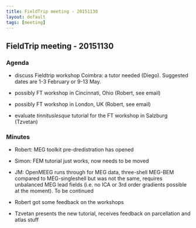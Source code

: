```yaml
---
title: FieldTrip meeting - 20151130
layout: default
tags: [meeting]
---
```


## FieldTrip meeting - 20151130

### Agenda

*  discuss Fieldtrip workshop Coimbra: a tutor needed (Diego). Suggested dates are 1-3 February or 9-13 May.

*  possibly FT workshop in Cincinnati, Ohio (Robert, see email)

*  possibly FT workshop in London, UK (Robert, see email)

*  evaluate *tinnituslesque* tutorial for the FT workshop in Salzburg (Tzvetan)

### Minutes

*  Robert: MEG toolkit pre-dredistration has opened

*  Simon: FEM tutorial just works, now needs to be moved

*  JM: OpenMEEG runs through for MEG data, three-shell MEG-BEM compared to MEG-singleshell but was not the same, requires unbalanced MEG lead fields (i.e. no ICA or 3rd order gradients possible at the moment). To be continued

*  Robert got some feedback on the workshops

*  Tzvetan presents the new tutorial, receives feedback on parcellation and atlas stuff
